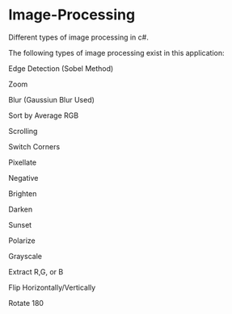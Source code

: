 # Image-Processing
Different types of image processing in c#.

The following types of image processing exist in this application:



  Edge Detection (Sobel Method)

  Zoom

  Blur (Gaussiun Blur Used)

  Sort by Average RGB

  Scrolling

  Switch Corners

  Pixellate

  Negative

  Brighten

  Darken

  Sunset

  Polarize

  Grayscale

  Extract R,G, or B

  Flip Horizontally/Vertically

  Rotate 180
